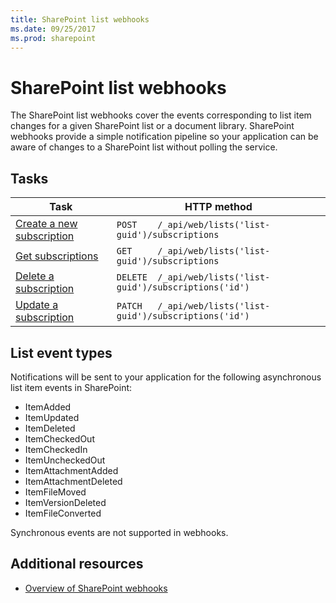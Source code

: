 ```yaml
---
title: SharePoint list webhooks
ms.date: 09/25/2017
ms.prod: sharepoint
---
```



# SharePoint list webhooks

The SharePoint list webhooks cover the events corresponding to list item changes for a given SharePoint list or a document library. SharePoint webhooks provide a simple notification pipeline so your application can be aware of changes to a SharePoint list without polling the service.

## Tasks
| Task                                                | HTTP method                                                  |
|-----------------------------------------------------|--------------------------------------------------------------|
| [Create a new subscription](./create-subscription.md) | `POST    /_api/web/lists('list-guid')/subscriptions`         |
| [Get subscriptions](./get-subscription.md)          | `GET     /_api/web/lists('list-guid')/subscriptions`         |
| [Delete a subscription](./delete-subscription.md)       | `DELETE  /_api/web/lists('list-guid')/subscriptions('id')`   |
| [Update a subscription](./update-subscription.md)     | `PATCH   /_api/web/lists('list-guid')/subscriptions('id')`   |

## List event types
Notifications will be sent to your application for the following asynchronous list item events in SharePoint:

* ItemAdded
* ItemUpdated
* ItemDeleted
* ItemCheckedOut
* ItemCheckedIn
* ItemUncheckedOut
* ItemAttachmentAdded
* ItemAttachmentDeleted
* ItemFileMoved
* ItemVersionDeleted
* ItemFileConverted

Synchronous events are not supported in webhooks.

## Additional resources

* [Overview of SharePoint webhooks](../overview-sharepoint-webhooks.md)
